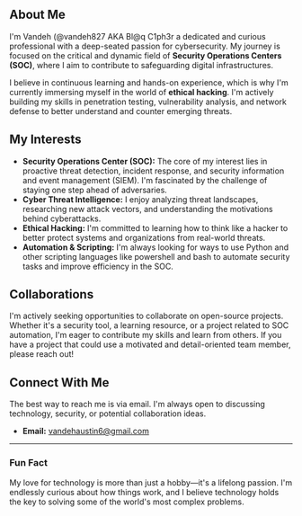 ## About Me
 
 I'm Vandeh (@vandeh827 AKA Bl@q C1ph3r a dedicated and curious professional with a deep-seated passion for cybersecurity. My journey is focused on the critical and dynamic field of **Security Operations Centers (SOC)**, where I aim to contribute to safeguarding digital infrastructures.
 
 I believe in continuous learning and hands-on experience, which is why I'm currently immersing myself in the world of **ethical hacking**. I'm actively building my skills in penetration testing, vulnerability analysis, and network defense to better understand and counter emerging threats.
 
 ## My Interests
 
 * **Security Operations Center (SOC):** The core of my interest lies in proactive threat detection, incident response, and security information and event management (SIEM). I'm fascinated by the challenge of staying one step ahead of adversaries.
 * **Cyber Threat Intelligence:** I enjoy analyzing threat landscapes, researching new attack vectors, and understanding the motivations behind cyberattacks.
 * **Ethical Hacking:** I'm committed to learning how to think like a hacker to better protect systems and organizations from real-world threats.
 * **Automation & Scripting:** I'm always looking for ways to use Python and other scripting languages like powershell and bash to automate security tasks and improve efficiency in the SOC.
 
 ## Collaborations
 
 I'm actively seeking opportunities to collaborate on open-source projects. Whether it's a security tool, a learning resource, or a project related to SOC automation, I'm eager to contribute my skills and learn from others. If you have a project that could use a motivated and detail-oriented team member, please reach out!
 
 ## Connect With Me
 
 The best way to reach me is via email. I'm always open to discussing technology, security, or potential collaboration ideas.
 
 * **Email:** vandehaustin6@gmail.com
 
 ---
 
 ### Fun Fact
 
 My love for technology is more than just a hobby—it's a lifelong passion. I'm endlessly curious about how things work, and I believe technology holds the key to solving some of the world's most complex problems.
